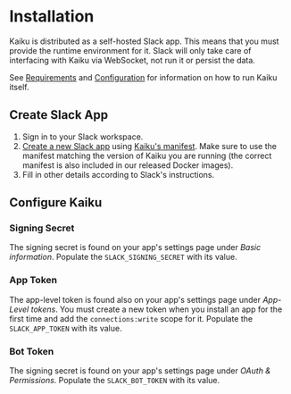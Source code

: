 # Installation

Kaiku is distributed as a self-hosted Slack app. This means that you must provide the runtime
environment for it. Slack will only take care of interfacing with Kaiku via WebSocket, not run it or
persist the data.

See [Requirements](./requirements.md) and [Configuration](./configuration.md) for information on how
to run Kaiku itself.

## Create Slack App

1. Sign in to your Slack workspace.
2. [Create a new Slack app](https://api.slack.com/apps) using
   [Kaiku's manifest](../app/manifest.yaml). Make sure to use the manifest matching the version of
   Kaiku you are running (the correct manifest is also included in our released Docker images).
3. Fill in other details according to Slack's instructions.

## Configure Kaiku

### Signing Secret

The signing secret is found on your app's settings page under _Basic information_. Populate the
`SLACK_SIGNING_SECRET` with its value.

### App Token

The app-level token is found also on your app's settings page under _App-Level tokens_. You must
create a new token when you install an app for the first time and add the `connections:write` scope
for it. Populate the `SLACK_APP_TOKEN` with its value.

### Bot Token

The signing secret is found on your app's settings page under _OAuth & Permissions_. Populate the
`SLACK_BOT_TOKEN` with its value.
